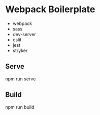 # Webpack Boilerplate

- webpack
- sass
- dev-server
- eslit
- jest
- stryker

## Serve
npm run serve

## Build
npm run build
